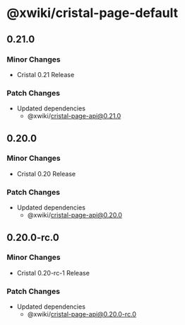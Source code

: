 # @xwiki/cristal-page-default

## 0.21.0

### Minor Changes

- Cristal 0.21 Release

### Patch Changes

- Updated dependencies
  - @xwiki/cristal-page-api@0.21.0

## 0.20.0

### Minor Changes

- Cristal 0.20 Release

### Patch Changes

- Updated dependencies
  - @xwiki/cristal-page-api@0.20.0

## 0.20.0-rc.0

### Minor Changes

- Cristal 0.20-rc-1 Release

### Patch Changes

- Updated dependencies
  - @xwiki/cristal-page-api@0.20.0-rc.0
